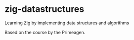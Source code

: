 # zig-datastructures
Learning Zig by implementing data structures and algorithms

Based on the course by the Primeagen.
